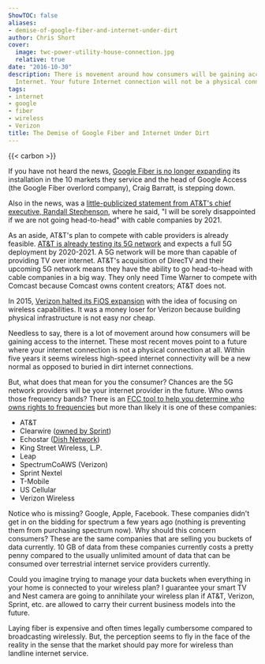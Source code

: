 ```yaml
---
ShowTOC: false
aliases:
- demise-of-google-fiber-and-internet-under-dirt
author: Chris Short
cover:
  image: twc-power-utility-house-connection.jpg
  relative: true
date: "2016-10-30"
description: There is movement around how consumers will be gaining access to the
  Internet. Your future Internet connection will not be a physical connection at all.
tags:
- internet
- google
- fiber
- wireless
- Verizon
title: The Demise of Google Fiber and Internet Under Dirt
---
```


{{< carbon >}}

If you have not heard the news, [Google Fiber is no longer expanding](http://www.usatoday.com/story/tech/news/2016/10/25/google-fiber-halts-rollout-ceo-leaves/92746288/) its installation in the 10 markets they service and the head of Google Access (the Google Fiber overlord company), Craig Barratt, is stepping down.

Also in the news, was a [little-publicized statement from AT&T's chief executive, Randall Stephenson](https://www.nytimes.com/2016/10/24/business/making-sense-of-atts-bid-for-time-warner.html), where he said, "I will be sorely disappointed if we are not going head-to-head" with cable companies by 2021.

As an aside, AT&T's plan to compete with cable providers is already feasible. [AT&T is already testing its 5G network](https://about.att.com/story/unveils_5g_roadmap_including_trials.html) and expects a full 5G deployment by 2020-2021. A 5G network will be more than capable of providing TV over internet. AT&T's acquisition of DirecTV and their upcoming 5G network means they have the ability to go head-to-head with cable companies in a big way. They only need Time Warner to compete with Comcast because Comcast owns content creators; AT&T does not.

In 2015, [Verizon halted its FiOS expansion](http://arstechnica.com/business/2015/01/verizon-nears-the-end-of-fios-builds/) with the idea of focusing on wireless capabilities. It was a money loser for Verizon because building physical infrastructure is not easy nor cheap.

Needless to say, there is a lot of movement around how consumers will be gaining access to the internet. These most recent moves point to a future where your internet connection is not a physical connection at all. Within five years it seems wireless high-speed internet connectivity will be a new normal as opposed to buried in dirt internet connections.

But, what does that mean for you the consumer? Chances are the 5G network providers will be your internet provider in the future. Who owns those frequency bands? There is an [FCC tool to help you determine who owns rights to frequencies](http://reboot.fcc.gov/spectrumdashboard/searchMap.seam) but more than likely it is one of these companies:

* AT&T
* Clearwire ([owned by Sprint](https://en.wikipedia.org/wiki/Clearwire))
* Echostar ([Dish Network](https://en.wikipedia.org/wiki/EchoStar))
* King Street Wireless, L.P.
* Leap
* SpectrumCoAWS (Verizon)
* Sprint Nextel
* T-Mobile
* US Cellular
* Verizon Wireless

Notice who is missing? Google, Apple, Facebook. These companies didn't get in on the bidding for spectrum a few years ago (nothing is preventing them from purchasing spectrum now). Why should this concern consumers? These are the same companies that are selling you buckets of data currently. 10 GB of data from these companies currently costs a pretty penny compared to the usually unlimited amount of data that can be consumed over terrestrial internet service providers currently.

Could you imagine trying to manage your data buckets when everything in your home is connected to your wireless plan? I guarantee your smart TV and Nest camera are going to annihilate your wireless plan if AT&T, Verizon, Sprint, etc. are allowed to carry their current business models into the future.

Laying fiber is expensive and often times legally cumbersome compared to broadcasting wirelessly. But, the perception seems to fly in the face of the reality in the sense that the market should pay more for wireless than landline internet service.
